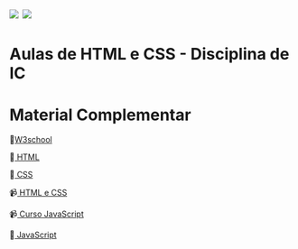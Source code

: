 # <img src="https://img.shields.io/badge/HTML5-E34F26?style=for-the-badge&logo=html5&logoColor=white"/>  <img src="https://img.shields.io/badge/css3-%231572B6.svg?style=for-the-badge&logo=css3&logoColor=white"/>
# Aulas de HTML e CSS - Disciplina de IC 

<!--<ul>
    <li><p> <a href="https://github.com/tatyane-calixto/html-css-1B/tree/main/Aula05">  Tags de texto e Tabelas </a> </p></li>
    <li><p> <a href="https://github.com/tatyane-calixto/html-css-1B/tree/main/MiniProjeto%20-%20Aula%2005">  MiniProjeto - Aula 05  </a> </p></li>
    <li><p> <a href= "https://github.com/tatyane-calixto/html-css-1B/tree/main/MiniProjeto%20-%20Aula%2006">  MiniProjeto - Aula 06  </a> </p></li>
    <li><p> <a href= "#">  MiniProjeto - Aula 07  </a> </p></li>
    <li><p> <a href= "https://github.com/tatyane-calixto/html-css-1B/tree/main/Aula08">  Aula 08 - HTML e CSS  </a> </p></li>
</ul>-->

# Material Complementar

<p>🔗<a href="https://www.w3schools.com/">W3school</a></p>
<p>🔗<a href="https://developer.mozilla.org/pt-BR/docs/Learn/HTML"> HTML </a></p>
<p>🔗<a href="https://developer.mozilla.org/pt-BR/docs/Web/CSS"> CSS </a></p>
<p>📹<a href="https://www.youtube.com/watch?v=Ejkb_YpuHWs&list=PLHz_AreHm4dkZ9-atkcmcBaMZdmLHft8n"> HTML e CSS </a></p>
<p>📹<a href="https://www.youtube.com/watch?v=Ptbk2af68e8&list=PLeuwJul7tRBfsm7sxnR5_7wG3KvaQ6oOt"> Curso JavaScript </a></p>
<p>🔗<a href= "https://developer.mozilla.org/pt-BR/docs/Web/JavaScript"> JavaScript </a></p>
